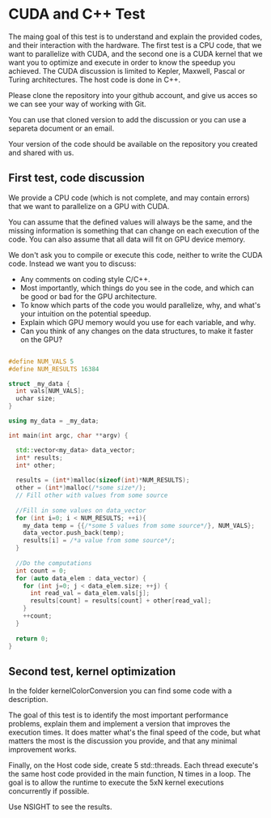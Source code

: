 # CUDA and C++ Test

The maing goal of this test is to understand and explain the provided codes, and their interaction with the hardware. The first test is a CPU code, that we want to parallelize with CUDA, and the second one is a CUDA kernel that we want you to optimize and execute in order to know the speedup you achieved. The CUDA discussion is limited to Kepler, Maxwell, Pascal or Turing architectures. The host code is done in C++.

Please clone the repository into your github account, and give us acces so we can see your way of working with Git.

You can use that cloned version to add the discussion or you can use a separeta document or an email.

Your version of the code should be available on the repository you created and shared with us.

## First test, code discussion

We provide a CPU code (which is not complete, and may contain errors) that we want to parallelize on a GPU with CUDA. 

You can assume that the defined values will always be the same, and the missing information is something that can change on each execution of the code. You can also assume that all data will fit on GPU device memory.

We don't ask you to compile or execute this code, neither to write the CUDA code. Instead we want you to discuss:

- Any comments on coding style C/C++.
- Most importantly, which things do you see in the code, and which can be good or bad for the GPU architecture.
- To know which parts of the code you would parallelize, why, and what's your intuition on the potential speedup.
- Explain which GPU memory would you use for each variable, and why.
- Can you think of any changes on the data structures, to make it faster on the GPU?

```cpp

#define NUM_VALS 5
#define NUM_RESULTS 16384

struct _my_data {
  int vals[NUM_VALS];
  uchar size; 
}

using my_data = _my_data;

int main(int argc, char **argv) {

  std::vector<my_data> data_vector;
  int* results;
  int* other;
  
  results = (int*)malloc(sizeof(int)*NUM_RESULTS);
  other = (int*)malloc(/*some size*/);
  // Fill other with values from some source
  
  //Fill in some values on data_vector
  for (int i=0; i < NUM_RESULTS; ++i){
    my_data temp = {{/*some 5 values from some source*/}, NUM_VALS};
    data_vector.push_back(temp);
    results[i] = /*a value from some source*/;
  }
  
  //Do the computations
  int count = 0;
  for (auto data_elem : data_vector) {
    for (int j=0; j < data_elem.size; ++j) {
      int read_val = data_elem.vals[j];
      results[count] = results[count] + other[read_val];
    }
    ++count;
  }
  
  return 0;
}
```
## Second test, kernel optimization

In the folder kernelColorConversion you can find some code with a description.

The goal of this test is to identify the most important performance problems, explain them and implement a version that improves the execution times. It does matter what's the final speed of the code, but what matters the most is the discussion you provide, and that any minimal improvement works.

Finally, on the Host code side, create 5 std::threads. Each thread execute's the same host code provided in the main function, N times in a loop. The goal is to allow the runtime to execute the 5xN kernel executions concurrently if possible.

Use NSIGHT to see the results.
